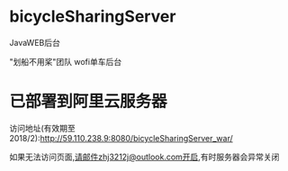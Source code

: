 ﻿# bicycleSharingServer
JavaWEB后台

"划船不用桨"团队   wofi单车后台
# 已部署到阿里云服务器
访问地址(有效期至2018/2):http://59.110.238.9:8080/bicycleSharingServer_war/

如果无法访问页面,请邮件zhj3212j@outlook.com开启,有时服务器会异常关闭
